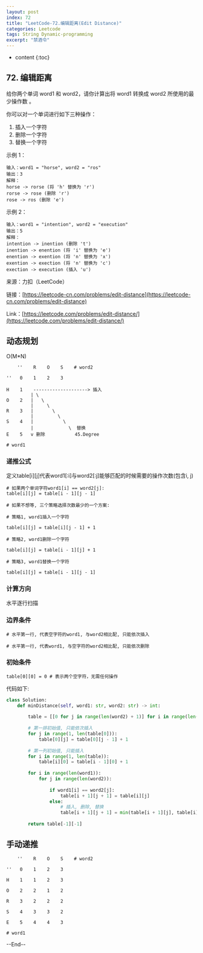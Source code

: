 ```yaml
---
layout: post
index: 72
title: "LeetCode-72.编辑距离(Edit Distance)"
categories: Leetcode
tags: String Dynamic-programming
excerpt: "禁酒令"
---
```


* content
{:toc}

## 72. 编辑距离

给你两个单词 word1 和 word2，请你计算出将 word1 转换成 word2 所使用的最少操作数 。

你可以对一个单词进行如下三种操作：

1. 插入一个字符
2. 删除一个字符
3. 替换一个字符
 

示例 1：

```
输入：word1 = "horse", word2 = "ros"
输出：3
解释：
horse -> rorse (将 'h' 替换为 'r')
rorse -> rose (删除 'r')
rose -> ros (删除 'e')
```

示例 2：

```
输入：word1 = "intention", word2 = "execution"
输出：5
解释：
intention -> inention (删除 't')
inention -> enention (将 'i' 替换为 'e')
enention -> exention (将 'n' 替换为 'x')
exention -> exection (将 'n' 替换为 'c')
exection -> execution (插入 'u')
```

来源：力扣（LeetCode）

链接：[https://leetcode-cn.com/problems/edit-distance](https://leetcode-cn.com/problems/edit-distance)

Link：[https://leetcode.com/problems/edit-distance/](https://leetcode.com/problems/edit-distance/)


## 动态规划

O(M*N)

```
    ''    R    O    S    # word2

''   0    1    2    3

H    1    --------------------> 插入
         | \
O    2   |   \
         |     \ 
R    3   |       \
         |         \ 
S    4   |           \
         |             \  替换
E    5   v 删除           45.Degree

# word1
```

### 递推公式

定义table[i][j]代表word1[:i]与word2[:j]能够匹配的时候需要的操作次数(包含i, j)

```
# 如果两个单词字符word1[i] == word2[j]:
table[i][j] = table[i - 1][j - 1]

# 如果不想等, 三个策略选择次数最少的一个方案:

# 策略1, word1插入一个字符

table[i][j] = table[i][j - 1] + 1

# 策略2, word1删除一个字符

table[i][j] = table[i - 1][j] + 1

# 策略3, word1替换一个字符

table[i][j] = table[i - 1][j - 1]

```

### 计算方向

 水平逐行扫描

 ### 边界条件

```
# 水平第一行, 代表空字符的word1, 与word2相比配, 只能依次插入

# 水平第一行, 代表word1, 与空字符的word2相比配, 只能依次删除

```

 ### 初始条件

```
table[0][0] = 0 # 表示两个空字符，无需任何操作
```

代码如下:

```python
class Solution:
    def minDistance(self, word1: str, word2: str) -> int:
        
        table = [[0 for j in range(len(word2) + 1)] for i in range(len(word1) + 1)]
        
        # 第一排初始值, 只能依次插入
        for j in range(1, len(table[0])):
            table[0][j] = table[0][j - 1] + 1
        
        # 第一列初始值, 只能插入
        for i in range(1, len(table)):
            table[i][0] = table[i - 1][0] + 1
        
        for i in range(len(word1)):
            for j in range(len(word2)):
    
                if word1[i] == word2[j]:
                    table[i + 1][j + 1] = table[i][j]
                else:
                    # 插入, 删除, 替换
                    table[i + 1][j + 1] = min(table[i + 1][j], table[i][j + 1], table[i][j]) + 1
        
        return table[-1][-1]
```

## 手动递推

```
    ''    R    O    S    # word2

''   0    1    2    3

H    1    1    2    3
         
O    2    2    1    2
         
R    3    2    2    2
     
S    4    3    3    2
         
E    5    4    4    3

# word1
```

--End--